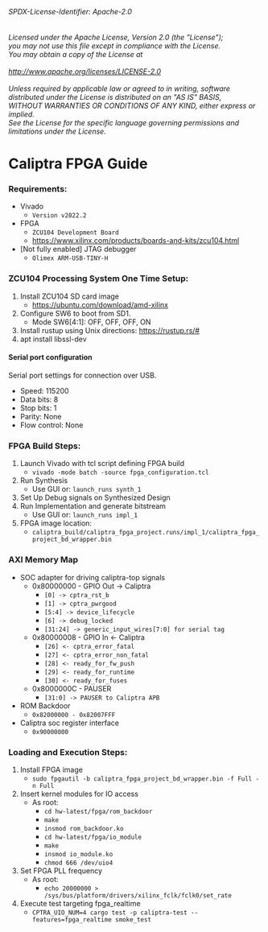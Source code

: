 _*SPDX-License-Identifier: Apache-2.0<BR>
<BR>
<BR>
Licensed under the Apache License, Version 2.0 (the "License");<BR>
you may not use this file except in compliance with the License.<BR>
You may obtain a copy of the License at<BR>
<BR>
http://www.apache.org/licenses/LICENSE-2.0 <BR>
<BR>
Unless required by applicable law or agreed to in writing, software<BR>
distributed under the License is distributed on an "AS IS" BASIS,<BR>
WITHOUT WARRANTIES OR CONDITIONS OF ANY KIND, either express or implied.<BR>
See the License for the specific language governing permissions and<BR>
limitations under the License.*_<BR>

# **Caliptra FPGA Guide** #

### Requirements: ###
 - Vivado
   - `Version v2022.2`
 - FPGA
   - `ZCU104 Development Board`
   - https://www.xilinx.com/products/boards-and-kits/zcu104.html
 - [Not fully enabled] JTAG debugger
   - `Olimex ARM-USB-TINY-H`

### ZCU104 Processing System One Time Setup: ###
1. Install ZCU104 SD card image
   - https://ubuntu.com/download/amd-xilinx
1. Configure SW6 to boot from SD1.
   - Mode SW6[4:1]: OFF, OFF, OFF, ON
1. Install rustup using Unix directions: https://rustup.rs/#
1. apt install libssl-dev

#### Serial port configuration ####
Serial port settings for connection over USB.
 - Speed: 115200
 - Data bits: 8
 - Stop bits: 1
 - Parity: None
 - Flow control: None

### FPGA Build Steps: ###
1. Launch Vivado with tcl script defining FPGA build
    - `vivado -mode batch -source fpga_configuration.tcl`
1. Run Synthesis
    - Use GUI or: `launch_runs synth_1`
1. Set Up Debug signals on Synthesized Design
1. Run Implementation and generate bitstream
    - Use GUI or: `launch_runs impl_1`
1. FPGA image location:
    - `caliptra_build/caliptra_fpga_project.runs/impl_1/caliptra_fpga_project_bd_wrapper.bin`

### AXI Memory Map ###
 - SOC adapter for driving caliptra-top signals
   - 0x80000000 - GPIO Out -> Caliptra
     - `[0] -> cptra_rst_b`
     - `[1] -> cptra_pwrgood`
     - `[5:4] -> device_lifecycle`
     - `[6] -> debug_locked`
     - `[31:24] -> generic_input_wires[7:0] for serial tag`
   - 0x80000008 - GPIO In <- Caliptra
     - `[26] <- cptra_error_fatal`
     - `[27] <- cptra_error_non_fatal`
     - `[28] <- ready_for_fw_push`
     - `[29] <- ready_for_runtime`
     - `[30] <- ready_for_fuses`
   - 0x8000000C - PAUSER
     - `[31:0] -> PAUSER to Caliptra APB`
 - ROM Backdoor
   - `0x82000000 - 0x82007FFF`
 - Caliptra soc register interface
   - `0x90000000`

### Loading and Execution Steps: ###
1. Install FPGA image
    - `sudo fpgautil -b caliptra_fpga_project_bd_wrapper.bin -f Full -n Full`
1. Insert kernel modules for IO access
    - As root:
      - `cd hw-latest/fpga/rom_backdoor`
      - `make`
      - `insmod rom_backdoor.ko`
      - `cd hw-latest/fpga/io_module`
      - `make`
      - `insmod io_module.ko`
      - `chmod 666 /dev/uio4`
1. Set FPGA PLL frequency
    - As root:
      - `echo 20000000 > /sys/bus/platform/drivers/xilinx_fclk/fclk0/set_rate`
1. Execute test targeting fpga_realtime
    - `CPTRA_UIO_NUM=4 cargo test -p caliptra-test --features=fpga_realtime smoke_test`
